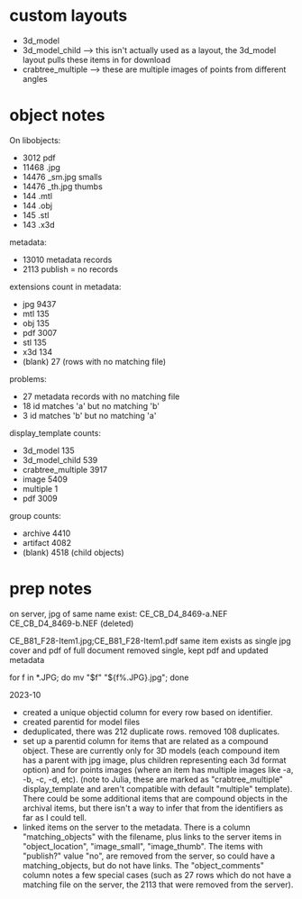 # custom layouts

- 3d_model
- 3d_model_child --> this isn't actually used as a layout, the 3d_model layout pulls these items in for download
- crabtree_multiple --> these are multiple images of points from different angles

# object notes

On libobjects:
- 3012 pdf
- 11468 .jpg
- 14476 _sm.jpg smalls
- 14476 _th.jpg thumbs
- 144 .mtl
- 144 .obj
- 145 .stl
- 143 .x3d

metadata:
- 13010 metadata records
- 2113 publish = no records 

extensions count in metadata:
- jpg	9437
- mtl	135
- obj	135
- pdf	3007
- stl	135
- x3d	134
- (blank)	27 (rows with no matching file)

problems:
- 27 metadata records with no matching file 
- 18 id matches 'a' but no matching 'b'
- 3 id matches 'b' but no matching 'a'

display_template counts:
- 3d_model	135
- 3d_model_child	539
- crabtree_multiple	3917
- image	5409
- multiple	1
- pdf	3009

group counts:
- archive 4410
- artifact 4082
- (blank) 4518 (child objects)

# prep notes

on server, jpg of same name exist:
CE_CB_D4_8469-a.NEF  
CE_CB_D4_8469-b.NEF
(deleted)

CE_B81_F28-Item1.jpg;CE_B81_F28-Item1.pdf
same item exists as single jpg cover and pdf of full document
removed single, kept pdf and updated metadata

for f in *.JPG; do mv "$f" "${f%.JPG}.jpg"; done

2023-10 

- created a unique objectid column for every row based on identifier.
- created parentid for model files
- deduplicated, there was 212 duplicate rows. removed 108 duplicates.
- set up a parentid column for items that are related as a compound object. These are currently only for 3D models (each compound item has a parent with jpg image, plus children representing each 3d format option) and for points images (where an item has multiple images like -a, -b, -c, -d, etc). (note to Julia, these are marked as "crabtree_multiple" display_template and aren't compatible with default "multiple" template). There could be some additional items that are compound objects in the archival items, but there isn't a way to infer that from the identifiers as far as I could tell.
- linked items on the server to the metadata. There is a column "matching_objects" with the filename, plus links to the server items in "object_location", "image_small", "image_thumb".  The items with "publish?" value "no", are removed from the server, so could have a matching_objects, but do not have links. The "object_comments" column notes a few special cases (such as 27 rows which do not have a matching file on the server, the 2113 that were removed from the server). 
